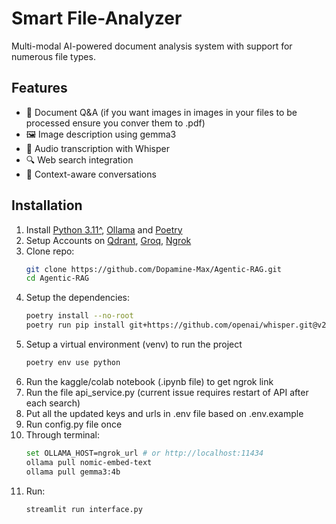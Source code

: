 # Smart File-Analyzer

Multi-modal AI-powered document analysis system with support for numerous file types.

## Features
- 📄 Document Q&A (if you want images in images in your files to be processed ensure you conver them to .pdf)
- 🖼️ Image description using gemma3
- 🎤 Audio transcription with Whisper
- 🔍 Web search integration
- 🧠 Context-aware conversations

## Installation
1. Install [Python 3.11^](https://www.python.org/downloads/), [Ollama](https://ollama.com/download/windows) and [Poetry](https://python-poetry.org/docs/#installing-with-the-official-installer)
2. Setup Accounts on [Qdrant](https://qdrant.tech), [Groq](https://groq.com), [Ngrok](https://ngrok.com)    
3. Clone repo:
   ```bash
   git clone https://github.com/Dopamine-Max/Agentic-RAG.git
   cd Agentic-RAG
   ```
4. Setup the dependencies:
    ```bash
    poetry install --no-root
    poetry run pip install git+https://github.com/openai/whisper.git@v20231117
    ```
5. Setup a virtual environment (venv) to run the project
    ```bash
    poetry env use python
    ```
5. Run the kaggle/colab notebook (.ipynb file) to get ngrok link
6. Run the file api_service.py (current issue requires restart of API after each search)
7. Put all the updated keys and urls in .env file based on .env.example
8. Run config.py file once
9. Through terminal:
    ```bash
    set OLLAMA_HOST=ngrok_url # or http://localhost:11434
    ollama pull nomic-embed-text
    ollama pull gemma3:4b
    ```
10. Run:
    ```bash
    streamlit run interface.py
    ```
